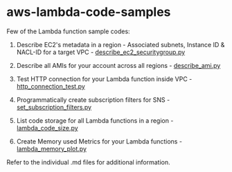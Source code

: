 # aws-lambda-code-samples
Few of the Lambda function sample codes:  

1. Describe EC2's metadata in a region - Associated subnets, Instance ID & NACL-ID for a target VPC - [describe_ec2_securitygroup.py](ec2-samples/describe_ec2_securitygroup.py)

2. Describe all AMIs for your account across all regions - [describe_ami.py](ec2-samples/describe_ami.py)

3. Test HTTP connection for your Lambda function inside VPC - [http_connection_test.py](misc/http_connection_test.py)

4. Programmatically create subscription filters for SNS  - [set_subscription_filters.py](sns-samples/set_subscription_filters.py)

5. List code storage for all Lambda functions in a region - [lambda_code_size.py](lambda-samples/lambda_code_size.py)

6. Create Memory used Metrics for your Lambda functions - [lambda_memory_plot.py](lambda-samples/lambda_memory_plot.py)

Refer to the individual .md files for additional information.

